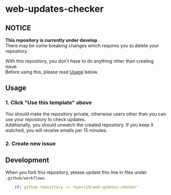 # web-updates-checker

## NOTICE

**This repository is currently under develop.**  
There may be some breaking changes which requires you to delete your repository.

With this repository, you don't have to do anything other than creating issue.  
Before using this, please read [Usage](#usage) below.


## Usage

### 1. Click "Use this template" above

You should make the repository private, otherwise users other than you can use your repository to check updates.  
Additionally, you should unwatch the created repository.
If you keep it watched, you will receive emails per 15 minutes.

### 2. Create new issue


## Development

When you fork this repository, please update this line in files under `.github/workflows`.

```yaml
    if: github.repository != 'kyori19/web-updates-checker'
```
